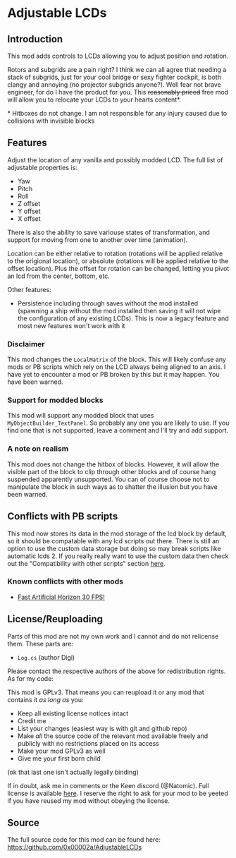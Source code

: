 # Adjustable LCDs

## Introduction

This mod adds controls to LCDs allowing you to adjust position and rotation.


Rotors and subgrids are a pain right? I think we can all agree that needing a
stack of subgrids, just for your cool bridge or sexy fighter cockpit, is both
clangy and annoying (no projector subgrids anyone?). Well fear not brave
engineer, for do I have the product for you. This ~~reasonably priced~~ free mod will
allow you to relocate your LCDs to your hearts content\*.

\* Hitboxes do not change. I am not responsible for any injury caused due to
collisions with invisible blocks


## Features

Adjust the location of any vanilla and possibly modded LCD. The full list of
adjustable properties is:

- Yaw
- Pitch
- Roll
- Z offset
- Y offset
- X offset

There is also the ability to save variouse states of transformation, and support for
moving from one to another over time (animation).

Location can be either relative to rotation (rotations will be applied relative to the origional location), 
or absolute (rotations will be applied relative to the offset location). Plus the offset for rotation can be
changed, letting you pivot an lcd from the center, bottom, etc.

Other features:

- Persistence including through saves without the mod installed (spawning a ship
  without the mod installed then saving it will not wipe the configuration of
  any existing LCDs). This is now a legacy feature and most new features won't work with it


### Disclaimer

This mod changes the `LocalMatrix` of the block. This will likely confuse any
mods or PB scripts which rely on the LCD always being aligned to an axis. I have
yet to encounter a mod or PB broken by this but it may happen.  You have been
warned.

### Support for modded blocks

This mod will support any modded block that uses `MyObjectBuilder_TextPanel`. So
probably any one you are likely to use. If you find one that is not supported,
leave a comment and I'll try and add support.

### A note on realism

This mod does not change the hitbox of blocks. However, it will allow the
visible part of the block to clip through other blocks and of course hang
suspended apparently unsupported. You can of course choose not to manipulate the
block in such ways as to shatter the illusion but you have been warned.

## Conflicts with PB scripts 

This mod now stores its data in the mod storage of the lcd block by default,
so it should be compatable with any lcd scripts out there. There is still
an option to use the custom data storage but doing so may break scripts
like automatic lcds 2. If you really really want to use the custom data
then check out the "Compatibility with other scripts" section
[here](https://steamcommunity.com/sharedfiles/filedetails/?id=407158161).


### Known conflicts with other mods

- [Fast Artificial Horizon 30 FPS!](https://steamcommunity.com/workshop/filedetails/?id=2217821984)

## License/Reuploading 

Parts of this mod are not my own work and I cannot and do not relicense them.
These parts are:

- `Log.cs` (author Digi)

Please contact the respective authors of the above for redistribution rights. As
for my code:

This mod is GPLv3. That means you can reupload it or any mod that contains it
_as long as_ you:

- Keep all existing license notices intact
- Credit me
- List your changes (easiest way is with git and github repo)
- Make _all_ the source code of the relevant mod available freely and publicly
  with no restrictions placed on its access
- Make your mod GPLv3 as well
- Give me your first born child

(ok that last one isn't actually legally binding)

If in doubt, ask me in comments or the Keen discord (\@Natomic).  Full license
is available
[here](https://github.com/0x00002a/AdjustableLCDs/blob/850d5e4b9309e719b4001ae6f54e7a800ece34c4/LICENSE).
I reserve the right to ask for your mod to be yeeted if you have reused my mod
without obeying the license.


## Source

The full source code for this mod can be found here:
https://github.com/0x00002a/AdjustableLCDs
